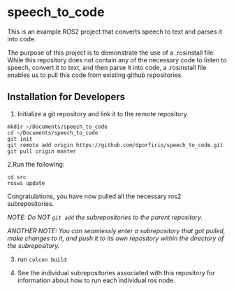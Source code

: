 # speech_to_code
This is an example ROS2 project that converts speech to text and parses it into code.

The purpose of this project is to demonstrate the use of a .rosinstall file. While this repository does not contain any of the necessary code to listen to speech, convert it to text, and then parse it into code, a .rosinstall file enables us to pull this code from existing github repositories.

## Installation for Developers
1. Initialize a git repository and link it to the remote repository

```
mkdir ~/Documents/speech_to_code
cd ~/Documents/speech_to_code
git init
git remote add origin https://github.com/dporfirio/speech_to_code.git
git pull origin master
```

2.Run the following:

```
cd src
rosws update
```

Congratulations, you have now pulled all the necessary ros2 subrepositories.

*NOTE: Do NOT ```git add``` the subrepositories to the parent repository.*

*ANOTHER NOTE: You can seamlessly enter a subrepository that got pulled, make changes to it, and push it to its own repository within the directory of the subrepository.* 


3. run ```colcon build```

4. See the individual subrepositories associated with this repository for information about how to run each individual ros node.